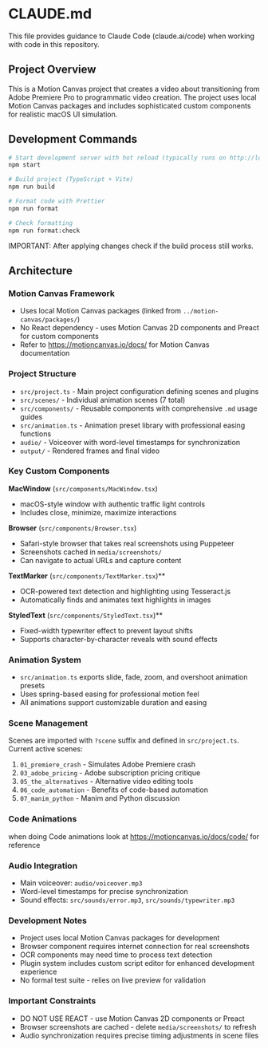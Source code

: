 # CLAUDE.md

This file provides guidance to Claude Code (claude.ai/code) when working with code in this repository.

## Project Overview

This is a Motion Canvas project that creates a video about transitioning from Adobe Premiere Pro to programmatic video creation. The project uses local Motion Canvas packages and includes sophisticated custom components for realistic macOS UI simulation.

## Development Commands

```bash
# Start development server with hot reload (typically runs on http://localhost:9000)
npm start

# Build project (TypeScript + Vite)
npm run build

# Format code with Prettier
npm run format

# Check formatting
npm run format:check
```
IMPORTANT: 
After applying changes check if the build process still works.

## Architecture

### Motion Canvas Framework

- Uses local Motion Canvas packages (linked from `../motion-canvas/packages/`)
- No React dependency - uses Motion Canvas 2D components and Preact for custom components
- Refer to https://motioncanvas.io/docs/ for Motion Canvas documentation

### Project Structure

- `src/project.ts` - Main project configuration defining scenes and plugins
- `src/scenes/` - Individual animation scenes (7 total)
- `src/components/` - Reusable components with comprehensive `.md` usage guides
- `src/animation.ts` - Animation preset library with professional easing functions
- `audio/` - Voiceover with word-level timestamps for synchronization
- `output/` - Rendered frames and final video

### Key Custom Components

**MacWindow** (`src/components/MacWindow.tsx`)

- macOS-style window with authentic traffic light controls
- Includes close, minimize, maximize interactions

**Browser** (`src/components/Browser.tsx`)

- Safari-style browser that takes real screenshots using Puppeteer
- Screenshots cached in `media/screenshots/`
- Can navigate to actual URLs and capture content

**TextMarker** (`src/components/TextMarker.tsx`)\*\*

- OCR-powered text detection and highlighting using Tesseract.js
- Automatically finds and animates text highlights in images

**StyledText** (`src/components/StyledText.tsx`)\*\*

- Fixed-width typewriter effect to prevent layout shifts
- Supports character-by-character reveals with sound effects

### Animation System

- `src/animation.ts` exports slide, fade, zoom, and overshoot animation presets
- Uses spring-based easing for professional motion feel
- All animations support customizable duration and easing

### Scene Management

Scenes are imported with `?scene` suffix and defined in `src/project.ts`. Current active scenes:

1. `01_premiere_crash` - Simulates Adobe Premiere crash
2. `03_adobe_pricing` - Adobe subscription pricing critique
3. `05_the_alternatives` - Alternative video editing tools
4. `06_code_automation` - Benefits of code-based automation
5. `07_manim_python` - Manim and Python discussion

### Code Animations

when doing Code animations look at https://motioncanvas.io/docs/code/ for reference

### Audio Integration

- Main voiceover: `audio/voiceover.mp3`
- Word-level timestamps for precise synchronization
- Sound effects: `src/sounds/error.mp3`, `src/sounds/typewriter.mp3`

### Development Notes

- Project uses local Motion Canvas packages for development
- Browser component requires internet connection for real screenshots
- OCR components may need time to process text detection
- Plugin system includes custom script editor for enhanced development experience
- No formal test suite - relies on live preview for validation

### Important Constraints

- DO NOT USE REACT - use Motion Canvas 2D components or Preact
- Browser screenshots are cached - delete `media/screenshots/` to refresh
- Audio synchronization requires precise timing adjustments in scene files
